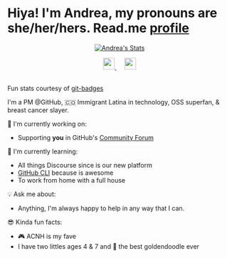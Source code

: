 # Hiya! I'm Andrea, my pronouns are she/her/hers. Read.me [profile](https://github.com/readme/andrea-griffiths)

<p align="center">
  <a href="https://github.com/andreagriffiths11" class="rich-diff-level-one">
    <img src="https://github-readme-stats.vercel.app/api?username=andreagriffiths11&title_color=333&text_color=777" alt="Andrea's Stats" >
  </a>
</p>

<p align="center">
  <a href="https://linkedin.com/in/andrealiliana">
    <img src="https://img.icons8.com/color/48/000000/linkedin-circled.png" width="26px"/>
  </a>
  &emsp;
  <a href="https://twitter.com/alacolombia">
    <img src="https://img.icons8.com/color/48/000000/twitter-circled.png" width="26px"/>
  </a>
  <br><br>
  
Fun stats courtesy of [git-badges](https://pufler.dev/git-badges) 

I'm a PM @GitHub, 🇨🇴 Immigrant Latina in technology, OSS superfan, & breast cancer slayer. 

🧰  I'm currently working on:
- Supporting **you** in GitHub's [Community Forum](https://github.community/) 

🏣 I'm currently learning:
- All things Discourse since is our new platform
- [GitHub CLI](https://cli.github.com/) because is awesome
- To work from home with a full house

💡 Ask me about:
- Anything, I'm always happy to help in any way that I can.

😎 Kinda fun facts:
- 🎮 ACNH is my fave  
- I have two littles ages 4 & 7 and 🐶 the best goldendoodle ever

